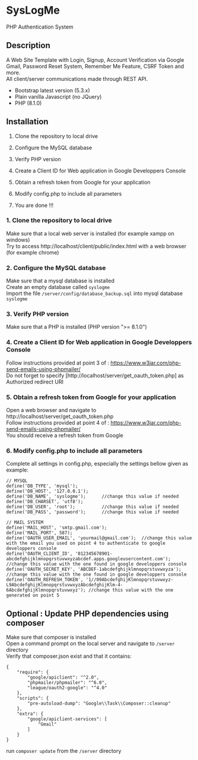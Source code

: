 # SysLogMe

PHP Authentication System 

## Description

A Web Site Template with Login, Signup, Account Verification via Google Gmail, Password Reset System, Remember Me Feature, CSRF Token and more.
<br />
All client/server communications made through REST API.
<br />
* Bootstrap latest version (5.3.x)
* Plain vanilla Javascript (no JQuery)
* PHP (8.1.0) 

## Installation

 1. Clone the repository to local drive

 2. Configure the MySQL database

 3. Verify PHP version

 4. Create a Client ID for Web application in Google Developpers Console

 5. Obtain a refresh token from Google for your application 

 6. Modify config.php to include all parameters

 7. You are done !!!

### 1. Clone the repository to local drive

Make sure that a local web server is installed (for example xampp on windows)
<br />
Try to access http://localhost/client/public/index.html with a web browser (for example chrome) 

### 2. Configure the MySQL database

Make sure that a mysql database is installed
<br />
Create an empty database called `syslogme`
<br />
Import the file `/server/config/database_backup.sql` into mysql database `syslogme`

### 3. Verify PHP version

Make sure that a PHP is installed (PHP version ">= 8.1.0")

### 4. Create a Client ID for Web application in Google Developpers Console

Follow instructions provided at point 3 of : https://www.w3jar.com/php-send-emails-using-phpmailer/
<br />
Do not forget to specify [http://localhost/server/get_oauth_token.php] as Authorized redirect URI

### 5. Obtain a refresh token from Google for your application 

Open a web browser and navigate to http://localhost/server/get_oauth_token.php
<br />
Follow instructions provided at point 4 of : https://www.w3jar.com/php-send-emails-using-phpmailer/
<br />
You should receive a refresh token from Google

### 6. Modify config.php to include all parameters

Complete all settings in config.php, especially the settings bellow given as example:

```
// MYSQL 
define('DB_TYPE', 'mysql');
define('DB_HOST', '127.0.0.1');
define('DB_NAME', 'syslogme');      //change this value if needed
define('DB_CHARSET', 'utf8');
define('DB_USER', 'root');          //change this value if needed
define('DB_PASS', 'password');      //change this value if needed

// MAIL SYSTEM
define('MAIL_HOST', 'smtp.gmail.com');
define('MAIL_PORT', 587);
define('OAUTH_USER_EMAIL', 'yourmail@gmail.com');  //change this value with the email you used on point 4 to authenticate to google developpers console
define('OAUTH_CLIENT_ID', '012345678901-abcdefghijklmnopqrstuvwxyzabcdef.apps.googleusercontent.com'); //change this value with the one found in google developpers console
define('OAUTH_SECRET_KEY', 'ABCDEF-1abcdefghijklmnopqrstuvwxyza');  //change this value with the one found in google developpers console
define('OAUTH_REFRESH_TOKEN', '1//09AbcdefghijKlmnopqrstuvwxyz-L9AbcdefghijKlmnopqrstuvwxyzAbcdefghijKlm-4-6AbcdefghijKlmnopqrstuvwxyz'); //change this value with the one  generated on point 5
```

## Optional : Update PHP dependencies using composer

Make sure that composer is installed
<br />
Open a command prompt on the local server and navigate to `/server` directory
<br />
Verify that composer.json exist and that it contains:

```
{
    "require": {
        "google/apiclient": "^2.0",
        "phpmailer/phpmailer": "^6.0",
        "league/oauth2-google": "^4.0"
    },
	"scripts": {
        "pre-autoload-dump": "Google\\Task\\Composer::cleanup"
    },
    "extra": {
        "google/apiclient-services": [
            "Gmail"
        ]
    }
}
```

run `composer update` from the `/server` directory
